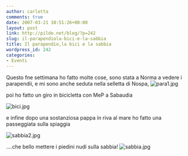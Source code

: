 ```yaml
---
author: carlotta
comments: true
date: 2007-03-21 10:51:26+00:00
layout: post
link: http://pilde.net/blog/?p=242
slug: il-parapendiola-bici-e-la-sabbia
title: Il parapendio,la bici e la sabbia
wordpress_id: 242
categories:
- Eventi
---
```


Questo fne settimana ho fatto molte cose, sono stata a Norma a vedere i parapendii, e mi sono anche seduta nella selletta di Nospa,
![para1.jpg](http://pilde.net/blog/wp-content/uploads/2007/03/para1.jpg)




poi ho fatto un giro in bicicletta con MeP a Sabaudia

![bici.jpg](http://pilde.net/blog/wp-content/uploads/2007/03/bici.jpg)




e infine dopo una sostanziosa pappa in riva al mare ho fatto una passeggiata sulla spiaggia

![sabbia2.jpg](http://pilde.net/blog/wp-content/uploads/2007/03/sabbia2.jpg)




....che bello mettere i piedini nudi sulla sabbia!
![sabbia.jpg](http://pilde.net/blog/wp-content/uploads/2007/03/sabbia.jpg)



